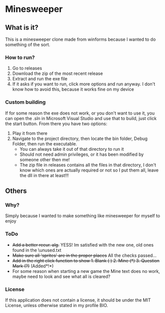 # Minesweeper

## What is it?

This is a minesweeper clone made from winforms because I wanted to do something of the sort.

### How to run?

1. Go to releases
2. Download the zip of the most recent release
3. Extract and run the exe file
4. If it asks if you want to run, click more options and run anyway. I don't know how to avoid this, because it works fine on my device

### Custom building

If for some reason the exe does not work, or you don't want to use it, you can open the .sln in Microsoft Visual Studio and use that to build, just click the start button. From there you have two options:

1. Play it from there
2. Navigate to the project directory, then locate the bin folder, Debug Folder, then run the executable.
   - You can always take it out of that directory to run it
   - Should not need admin privileges, or it has been modified by someone other then me!
   - The zip file in releases contains all the files in that directory, I don't know which ones are actually required or not so I put them all, leave the dll in there at least!!!

## Others

### Why?

Simply because I wanted to make something like minesweeper for myself to enjoy

### ToDo

- ~~Add a better recur. alg.~~ YESS! Im satisfied with the new one, old ones found in the \unused.txt
- ~~Make sure all 'sprites' are in the proper places~~ All the checks passed...
- ~~Add in the right click function to show 1. Blank ( ) 2. Mine (\*) 3. Question Mark (?)~~ (Added*!*)
- For some reason when starting a new game the Mine text does no work, maybe need to look and see what all is cleared?

### License

If this application does not contain a license, it should be under the MIT License, unless otherwise stated in my profile BIO.
